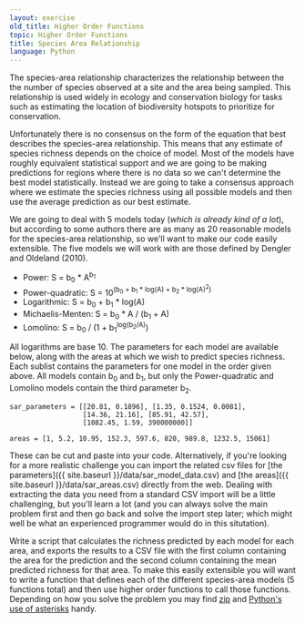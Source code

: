 ```yaml
---
layout: exercise
old_title: Higher Order Functions
topic: Higher Order Functions
title: Species Area Relationship
language: Python
---
```


The species-area relationship characterizes the relationship between the
the number of species observed at a site and the area being sampled.
This relationship is used widely in ecology and conservation biology for
tasks such as estimating the location of biodiversity hotspots to
prioritize for conservation.

Unfortunately there is no consensus on the form of the equation that
best describes the species-area relationship. This means that any
estimate of species richness depends on the choice of model. Most of the
models have roughly equivalent statistical support and we are going to
be making predictions for regions where there is no data so we can't
determine the best model statistically. Instead we are going to take a
consensus approach where we estimate the species richness using all
possible models and then use the average prediction as our best
estimate.

We are going to deal with 5 models today (*which is already kind of a
lot*), but according to some authors there are as many as 20 reasonable
models for the species-area relationship, so we'll want to make our code
easily extensible. The five models we will work with are those defined
by Dengler and Oldeland (2010).

- Power: S = b<sub>0</sub> * A<sup>b<sub>1</sub></sup>
- Power-quadratic: S = 10<sup>(b<sub>0</sub> + b<sub>1</sub> * log(A) + b<sub>2</sub> * log(A)<sup>2</sup>)</sup>
- Logarithmic: S = b<sub>0</sub> + b<sub>1</sub> * log(A)
- Michaelis-Menten: S = b<sub>0</sub> * A / (b<sub>1</sub> + A)
- Lomolino: S = b<sub>0</sub> / (1 + b<sub>1</sub><sup>log(b<sub>2</sub>/A)</sup>)

All logarithms are base 10. The parameters for each model are available
below, along with the areas at which we wish to predict species
richness. Each sublist contains the parameters for one model in the
order given above. All models 
contain b<sub>0</sub> and b<sub>1</sub>, but only the Power-quadratic and Lomolino models contain the 
third parameter b<sub>2</sub>.


```
sar_parameters = [[20.81, 0.1896], [1.35, 0.1524, 0.0081],
                  [14.36, 21.16], [85.91, 42.57],
				  [1082.45, 1.59, 390000000]]

areas = [1, 5.2, 10.95, 152.3, 597.6, 820, 989.8, 1232.5, 15061]
```

These can be cut and paste into your code. Alternatively, if you're looking for
a more realistic challenge you can import the related csv files for
[the parameters]({{ site.baseurl }}/data/sar_model_data.csv) and [the areas]({{ site.baseurl }}/data/sar_areas.csv)
directly from the web. Dealing with extracting the data you need from a standard
CSV import will be a little challenging, but you'll learn a lot (and you can
always solve the main problem first and then go back and solve the import step
later; which might well be what an experienced programmer would do in this
situtation).

Write a script that calculates the richness predicted by each model for each
area, and exports the results to a CSV file with the first column containing the
area for the prediction and the second column containing the mean predicted
richness for that area. To make this easily extensible you will want to write a
function that defines each of the different species-area models (5 functions
total) and then use higher order functions to call those functions. Depending on
how you solve the problem you may find
[zip](http://docs.python.org/library/functions.html#zip) and
[Python's use of asterisks](http://www.technovelty.org/code/python/asterisk.html)
handy.


